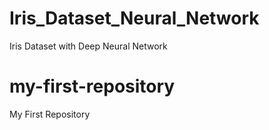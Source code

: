 # Iris_Dataset_Neural_Network
Iris Dataset with Deep Neural Network

# my-first-repository

My First Repository
